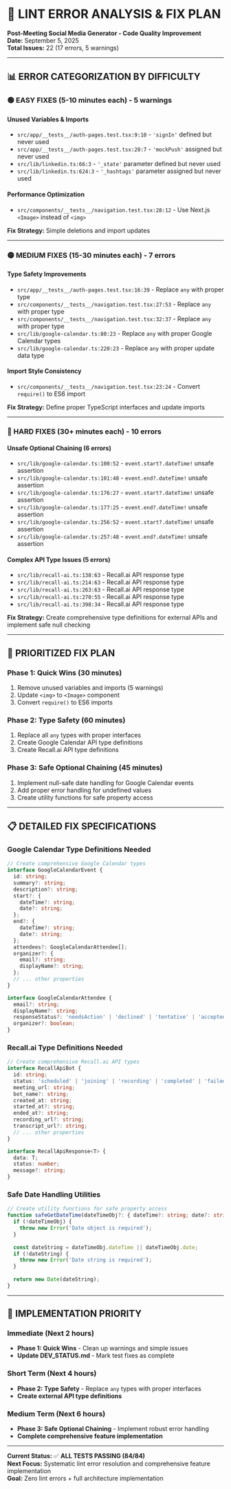 # 🔧 **LINT ERROR ANALYSIS & FIX PLAN**

**Post-Meeting Social Media Generator - Code Quality Improvement**  
**Date:** September 5, 2025  
**Total Issues:** 22 (17 errors, 5 warnings)

---

## 📊 **ERROR CATEGORIZATION BY DIFFICULTY**

### **🟢 EASY FIXES (5-10 minutes each) - 5 warnings**

#### **Unused Variables & Imports**
- `src/app/__tests__/auth-pages.test.tsx:9:10` - `'signIn'` defined but never used
- `src/app/__tests__/auth-pages.test.tsx:20:7` - `'mockPush'` assigned but never used
- `src/lib/linkedin.ts:66:3` - `'_state'` parameter defined but never used
- `src/lib/linkedin.ts:624:3` - `'_hashtags'` parameter assigned but never used

#### **Performance Optimization**
- `src/components/__tests__/navigation.test.tsx:28:12` - Use Next.js `<Image>` instead of `<img>`

**Fix Strategy:** Simple deletions and import updates

---

### **🟡 MEDIUM FIXES (15-30 minutes each) - 7 errors**

#### **Type Safety Improvements**
- `src/app/__tests__/auth-pages.test.tsx:16:39` - Replace `any` with proper type
- `src/components/__tests__/navigation.test.tsx:27:53` - Replace `any` with proper type  
- `src/components/__tests__/navigation.test.tsx:32:37` - Replace `any` with proper type
- `src/lib/google-calendar.ts:80:23` - Replace `any` with proper Google Calendar types
- `src/lib/google-calendar.ts:220:23` - Replace `any` with proper update data type

#### **Import Style Consistency**
- `src/components/__tests__/navigation.test.tsx:23:24` - Convert `require()` to ES6 import

**Fix Strategy:** Define proper TypeScript interfaces and update imports

---

### **🔴 HARD FIXES (30+ minutes each) - 10 errors**

#### **Unsafe Optional Chaining (6 errors)**
- `src/lib/google-calendar.ts:100:52` - `event.start?.dateTime!` unsafe assertion
- `src/lib/google-calendar.ts:101:48` - `event.end?.dateTime!` unsafe assertion
- `src/lib/google-calendar.ts:176:27` - `event.start?.dateTime!` unsafe assertion
- `src/lib/google-calendar.ts:177:25` - `event.end?.dateTime!` unsafe assertion
- `src/lib/google-calendar.ts:256:52` - `event.start?.dateTime!` unsafe assertion
- `src/lib/google-calendar.ts:257:48` - `event.end?.dateTime!` unsafe assertion

#### **Complex API Type Issues (5 errors)**
- `src/lib/recall-ai.ts:138:63` - Recall.ai API response type
- `src/lib/recall-ai.ts:214:63` - Recall.ai API response type
- `src/lib/recall-ai.ts:263:63` - Recall.ai API response type
- `src/lib/recall-ai.ts:270:55` - Recall.ai API response type
- `src/lib/recall-ai.ts:398:34` - Recall.ai API response type

**Fix Strategy:** Create comprehensive type definitions for external APIs and implement safe null checking

---

## 🎯 **PRIORITIZED FIX PLAN**

### **Phase 1: Quick Wins (30 minutes)**
1. Remove unused variables and imports (5 warnings)
2. Update `<img>` to `<Image>` component
3. Convert `require()` to ES6 imports

### **Phase 2: Type Safety (60 minutes)**
1. Replace all `any` types with proper interfaces
2. Create Google Calendar API type definitions
3. Create Recall.ai API type definitions

### **Phase 3: Safe Optional Chaining (45 minutes)**
1. Implement null-safe date handling for Google Calendar events
2. Add proper error handling for undefined values
3. Create utility functions for safe property access

---

## 📋 **DETAILED FIX SPECIFICATIONS**

### **Google Calendar Type Definitions Needed**

```typescript
// Create comprehensive Google Calendar types
interface GoogleCalendarEvent {
  id: string;
  summary?: string;
  description?: string;
  start?: {
    dateTime?: string;
    date?: string;
  };
  end?: {
    dateTime?: string;
    date?: string;
  };
  attendees?: GoogleCalendarAttendee[];
  organizer?: {
    email?: string;
    displayName?: string;
  };
  // ... other properties
}

interface GoogleCalendarAttendee {
  email?: string;
  displayName?: string;
  responseStatus?: 'needsAction' | 'declined' | 'tentative' | 'accepted';
  organizer?: boolean;
}
```

### **Recall.ai Type Definitions Needed**

```typescript
// Create comprehensive Recall.ai API types
interface RecallApiBot {
  id: string;
  status: 'scheduled' | 'joining' | 'recording' | 'completed' | 'failed';
  meeting_url: string;
  bot_name?: string;
  created_at: string;
  started_at?: string;
  ended_at?: string;
  recording_url?: string;
  transcript_url?: string;
  // ... other properties
}

interface RecallApiResponse<T> {
  data: T;
  status: number;
  message?: string;
}
```

### **Safe Date Handling Utilities**

```typescript
// Create utility functions for safe property access
function safeGetDateTime(dateTimeObj?: { dateTime?: string; date?: string }): Date {
  if (!dateTimeObj) {
    throw new Error('Date object is required');
  }
  
  const dateString = dateTimeObj.dateTime || dateTimeObj.date;
  if (!dateString) {
    throw new Error('Date string is required');
  }
  
  return new Date(dateString);
}
```

---

## 🚀 **IMPLEMENTATION PRIORITY**

### **Immediate (Next 2 hours)**
- **Phase 1: Quick Wins** - Clean up warnings and simple issues
- **Update DEV_STATUS.md** - Mark test fixes as complete

### **Short Term (Next 4 hours)**  
- **Phase 2: Type Safety** - Replace `any` types with proper interfaces
- **Create external API type definitions**

### **Medium Term (Next 6 hours)**
- **Phase 3: Safe Optional Chaining** - Implement robust error handling
- **Complete comprehensive feature implementation**

---

**Current Status:** ✅ **ALL TESTS PASSING (84/84)**  
**Next Focus:** Systematic lint error resolution and comprehensive feature implementation  
**Goal:** Zero lint errors + full architecture implementation
